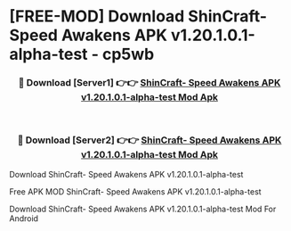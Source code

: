 # [FREE-MOD] Download ShinCraft- Speed Awakens APK v1.20.1.0.1-alpha-test - cp5wb


<div align="center">
<h3>🔴 Download [Server1] 👉👉 <a href="https://apk-comot.site?title=ShinCraft-_Speed_Awakens_APK_v1.20.1.0.1-alpha-test">ShinCraft- Speed Awakens APK v1.20.1.0.1-alpha-test Mod Apk</a></h3><br>

<h3>🔴 Download [Server2] 👉👉 <a href="https://apk-comot.site?title=ShinCraft-_Speed_Awakens_APK_v1.20.1.0.1-alpha-test">ShinCraft- Speed Awakens APK v1.20.1.0.1-alpha-test Mod Apk</a></h3>
</div>



Download ShinCraft- Speed Awakens APK v1.20.1.0.1-alpha-test 

Free APK MOD ShinCraft- Speed Awakens APK v1.20.1.0.1-alpha-test 

Download ShinCraft- Speed Awakens APK v1.20.1.0.1-alpha-test Mod For Android
